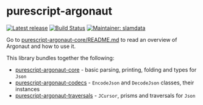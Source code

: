 # purescript-argonaut

[![Latest release](http://img.shields.io/github/release/purescript-contrib/purescript-argonaut.svg)](https://github.com/purescript-contrib/purescript-argonaut/releases)
[![Build Status](https://travis-ci.org/purescript-contrib/purescript-argonaut.svg)](https://travis-ci.org/purescript-contrib/purescript-argonaut)
[![Maintainer: slamdata](https://img.shields.io/badge/maintainer-slamdata-lightgrey.svg)](http://github.com/slamdata)

Go to [purescript-argonaut-core/README.md](https://github.com/purescript-contrib/purescript-argonaut-core/blob/master/README.md) to read an overview of Argonaut and how to use it.

This library bundles together the following:

- [purescript-argonaut-core](https://github.com/purescript-contrib/purescript-argonaut-core) - basic parsing, printing, folding and types for `Json`
- [purescript-argonaut-codecs](https://github.com/purescript-contrib/purescript-argonaut-codecs) - `EncodeJson` and `DecodeJson` classes, their instances
- [purescript-argonaut-traversals](https://github.com/purescript-contrib/purescript-argonaut-traversals) - `JCursor`, prisms and traversals for `Json`
